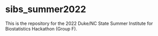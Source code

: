 # sibs_summer2022
This is the repository for the 2022 Duke/NC State Summer Institute for Biostatistics Hackathon (Group F).
